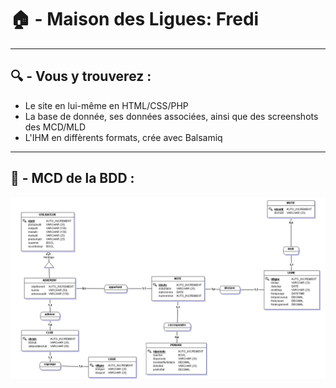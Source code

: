 # 🏠 - Maison des Ligues: Fredi

-----

## 🔍 - Vous y trouverez :

* Le site en lui-même en HTML/CSS/PHP
* La base de donnée, ses données associées, ainsi que des screenshots des MCD/MLD
* L'IHM en diffèrents formats, crée avec Balsamiq

-----

## 📃 - MCD de la BDD :

<p align="center">
  <img src="https://github.com/dorianGerard/FREDI_AP3/blob/main/DataBase/Capture%20MCD.PNG">
</p>
